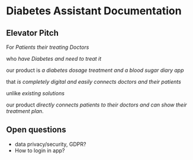 # Diabetes Assistant Documentation
## Elevator Pitch
For _Patients their treating Doctors_

who _have Diabetes and need to treat it_

our product is _a diabetes dosage treatment and a blood sugar diary app_

that _is completely digital and easily connects doctors and their patients_

unlike _existing solutions_

our product _directly connects patients to their doctors and can show their treatment plan_.

## Open questions
* data privacy/security, GDPR?
* How to login in app?


